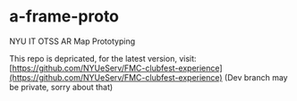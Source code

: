 # a-frame-proto
NYU IT OTSS AR Map Prototyping

This repo is depricated, for the latest version, visit: [https://github.com/NYUeServ/FMC-clubfest-experience](https://github.com/NYUeServ/FMC-clubfest-experience) (Dev branch may be private, sorry about that)
